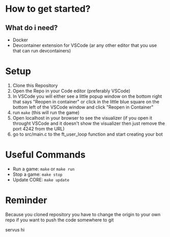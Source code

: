 # How to get started?
## What do i need?
- Docker
- Devcontainer extension for VSCode (ar any other editor that you use that can run devcontainers)

# Setup
1. Clone this Repository
2. Open the Repo in your Code editor (preferably VSCode)
3. In VSCode you will either see a little popup window on the bottom right that says "Reopen in container" or click in the little blue square on the bottom left of the VSCode window and click "Reopen in Container"
4. run `make` (this will run the game)
5. Open localhost in your browser to see the visualizer (if you open it throught VSCode and it doesn't show the visualizer then just remove the port 4242 from the URL)
6. go to src/main.c to the ft_user_loop function and start creating your bot

# Useful Commands
- Run a game: `make` or `make run`
- Stop a game: `make stop`
- Update CORE: `make update`

# Reminder
Because you cloned repository you have to change the origin to your own repo if you want to push the code somewhere to git

servus hi
